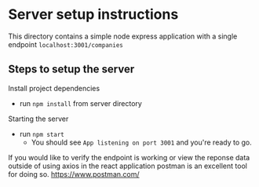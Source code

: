 # Server setup instructions
This directory contains a simple node express application with a single endpoint `localhost:3001/companies`

## Steps to setup the server
 

Install project dependencies
- run `npm install` from server directory

Starting the server
- run `npm start`
  - You should see `App listening on port 3001` and you're ready to go.

If you would like to verify the endpoint is working or view the reponse data outside of using axios in the react application postman is an excellent tool for doing so.
https://www.postman.com/